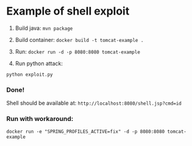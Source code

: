 # Example of shell exploit

1) Build java:
`mvn package`


2) Build container:
`docker build -t tomcat-example .`


3) Run:
`docker run -d -p 8080:8080 tomcat-example`


4) Run python attack:

`python exploit.py`


### Done!

Shell should be available at:
`http://localhost:8080/shell.jsp?cmd=id`


### Run with workaround:

`docker run -e "SPRING_PROFILES_ACTIVE=fix" -d -p 8080:8080 tomcat-example`
